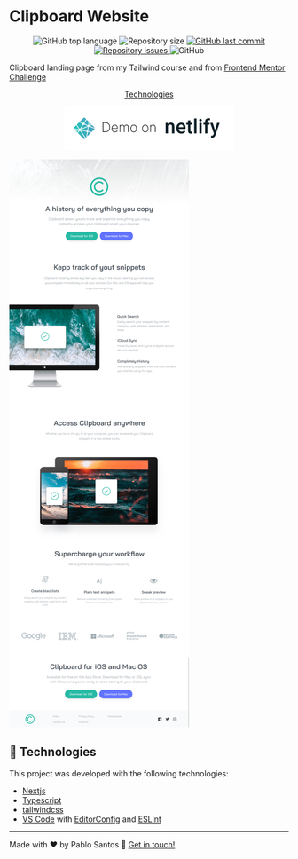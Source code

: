 # Clipboard Website

<p align="center">
  <img alt="GitHub top language" src="https://img.shields.io/github/languages/top/pablonatan/clipboard.svg">

  <img alt="Repository size" src="https://img.shields.io/github/repo-size/pablonatan/clipboard.svg">
  <a href="https://github.com/pablonatan/clipboard/commits/main">
    <img alt="GitHub last commit" src="https://img.shields.io/github/last-commit/pablonatan/clipboard.svg">
  </a>

  <a href="https://github.com/pablonatan/clipboard/issues">
    <img alt="Repository issues" src="https://img.shields.io/github/issues/pablonatan/clipboard.svg">
  </a>

  <img alt="GitHub" src="https://img.shields.io/github/license/pablonatan/clipboard.svg">
</p>

Clipboard landing page from my Tailwind course and from [Frontend Mentor Challenge](https://www.frontendmentor.io/challenges/clipboard-landing-page-5cc9bccd6c4c91111378ecb9)

<p align="center">
  <a href="#rocket-technologies">Technologies</a>
</p>

<p align="center">
  <a href="https://phenomenal-squirrel-ff25bf.netlify.app/" target="_blank">
    <img alt="Demo on Netlify" src="https://raw.githubusercontent.com/PabloNatan/tailwind-landing-page/main/public/button.png">
  </a>
</p>

![Alt text](images/clipboard.png)

## :rocket: Technologies

This project was developed with the following technologies:

- [Nextjs](https://nextjs.org/)
- [Typescript][ts]
- [tailwindcss](https://tailwindcss.com/)
- [VS Code][vscode] with [EditorConfig][vceditconfig] and [ESLint][vceslint]

---

Made with ♥ by Pablo Santos :wave: [Get in touch!](https://www.linkedin.com/in/pablo-santos-a241b621b/)

[ts]: https://www.typescriptlang.org
[vscode]: https://code.visualstudio.com/
[yarn]: https://yarnpkg.com/
[vceditconfig]: https://marketplace.visualstudio.com/items?itemName=EditorConfig.EditorConfig
[vceslint]: https://marketplace.visualstudio.com/items?itemName=dbaeumer.vscode-eslint
